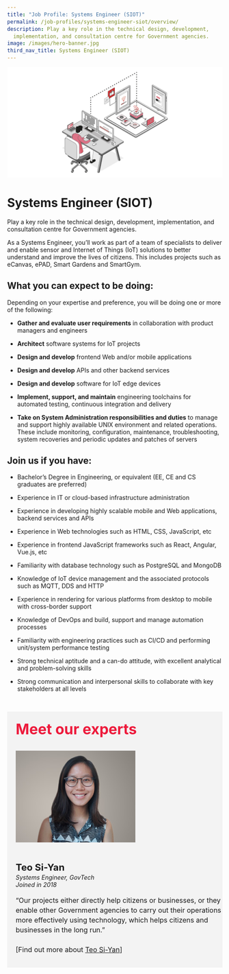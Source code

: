 ```yaml
---
title: "Job Profile: Systems Engineer (SIOT)"
permalink: /job-profiles/systems-engineer-siot/overview/
description: Play a key role in the technical design, development,
  implementation, and consultation centre for Government agencies.
image: /images/hero-banner.jpg
third_nav_title: Systems Engineer (SIOT)
---
```

![Systems Engineer (SIOT)](/images/Header/Header%20Sensors%20&amp;%20IOT.jpeg)

# Systems Engineer (SIOT)
Play a key role in the technical design, development, implementation, and consultation centre for Government agencies. 

As a Systems Engineer, you’ll work as part of a team of specialists to deliver and enable sensor and Internet of Things (IoT) solutions to better understand and improve the lives of citizens. This includes projects such as eCanvas, ePAD, Smart Gardens and SmartGym.

## What you can expect to be doing:

Depending on your expertise and preference, you will be doing one or more of the following:

* **Gather and evaluate user requirements** in collaboration with product managers and engineers

* **Architect** software systems for IoT projects

* **Design and develop** frontend Web and/or mobile applications

* **Design and develop** APIs and other backend services

* **Design and develop** software for IoT edge devices

* **Implement, support, and maintain** engineering toolchains for automated testing, continuous integration and delivery

* **Take on System Administration responsibilities and duties** to manage and support highly available UNIX environment and related operations. These include monitoring, configuration, maintenance, troubleshooting, system recoveries and periodic updates and patches of servers




## Join us if you have:

* Bachelor’s Degree in Engineering, or equivalent (EE, CE and CS graduates are preferred)

* Experience in IT or cloud-based infrastructure administration

* Experience in developing highly scalable mobile and Web applications, backend services and APIs

* Experience in Web technologies such as HTML, CSS, JavaScript, etc

* Experience in frontend JavaScript frameworks such as React, Angular, Vue.js, etc 

* Familiarity with database technology such as PostgreSQL and MongoDB

* Knowledge of IoT device management and the associated protocols such as MQTT, DDS and HTTP

* Experience in rendering for various platforms from desktop to mobile with cross-border support 

* Knowledge of DevOps and build, support and manage automation processes

* Familiarity with engineering practices such as CI/CD and performing unit/system performance testing

* Strong technical aptitude and a can-do attitude, with excellent analytical and problem-solving skills

* Strong communication and interpersonal skills to collaborate with key stakeholders at all levels



​
<div class="row" style="font-size:34px; font-weight: 700; color: #ed1a3b; background-color: #f3f3f3; padding: 20px 0px 20px 20px;"> Meet our experts</div>
        
<div class="row" style="background-color: #f3f3f3;">
      <div class="column" style="padding: 10px 0px 30px 20px;"><img src="/images/People/si-yan.jpg" alt="Teo Si-Yan"></div>
      <div class="column" style="width: 100%; padding: 10px 20px 30px 20px;">
       <span style="font-size: 22px; font-weight: bold; line-height: 30px;">Teo Si-Yan</span><br><span style="font-size: 14px; font-style: italic; line-height: 16px;">Systems Engineer, GovTech<br>Joined in 2018</span><br><br>
    <span style="font-size: 16px; line-height: 23px;">“Our projects either directly help citizens or businesses, or they enable other Government agencies to carry out their operations more effectively using technology, which helps citizens and businesses in the long run.”<br><br> [Find out more about <a href="/job-profiles/Systems-Engineer-SIOT/Si-Yan">Teo Si-Yan</a>]</span>
      </div>
</div>